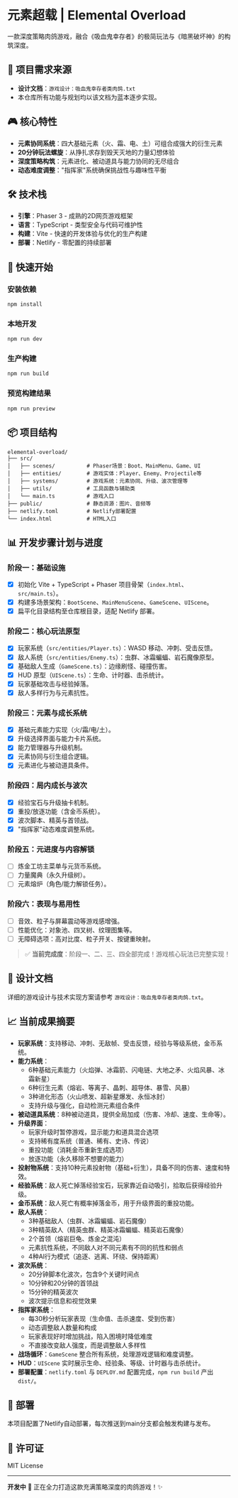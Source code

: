 # 元素超载 | Elemental Overload

一款深度策略肉鸽游戏，融合《吸血鬼幸存者》的极简玩法与《暗黑破坏神》的构筑深度。

## 📜 项目需求来源

- **设计文档**：`游戏设计：吸血鬼幸存者类肉鸽.txt`
- 本仓库所有功能与规划均以该文档为蓝本逐步实现。

## 🎮 核心特性

- **元素协同系统**：四大基础元素（火、霜、电、土）可组合成强大的衍生元素
- **20分钟玩法螺旋**：从挣扎求存到毁天灭地的力量幻想体验
- **深度策略构筑**：元素进化、被动道具与能力协同的无尽组合
- **动态难度调整**："指挥家"系统确保挑战性与趣味性平衡

## 🛠️ 技术栈

- **引擎**：Phaser 3 - 成熟的2D网页游戏框架
- **语言**：TypeScript - 类型安全与代码可维护性
- **构建**：Vite - 快速的开发体验与优化的生产构建
- **部署**：Netlify - 零配置的持续部署

## 🚀 快速开始

### 安装依赖
```bash
npm install
```

### 本地开发
```bash
npm run dev
```

### 生产构建
```bash
npm run build
```

### 预览构建结果
```bash
npm run preview
```

## 📦 项目结构

```
elemental-overload/
├── src/
│   ├── scenes/          # Phaser场景：Boot、MainMenu、Game、UI
│   ├── entities/        # 游戏实体：Player、Enemy、Projectile等
│   ├── systems/         # 游戏系统：元素协同、升级、波次管理等
│   ├── utils/           # 工具函数与辅助类
│   └── main.ts          # 游戏入口
├── public/              # 静态资源：图片、音频等
├── netlify.toml         # Netlify部署配置
└── index.html           # HTML入口

```

## 📊 开发步骤计划与进度

### 阶段一：基础设施
- [x] 初始化 Vite + TypeScript + Phaser 项目骨架（`index.html`、`src/main.ts`）。
- [x] 构建多场景架构：`BootScene`、`MainMenuScene`、`GameScene`、`UIScene`。
- [x] 扁平化目录结构至仓库根目录，适配 Netlify 部署。

### 阶段二：核心玩法原型
- [x] 玩家系统（`src/entities/Player.ts`）：WASD 移动、冲刺、受击反馈。
- [x] 敌人系统（`src/entities/Enemy.ts`）：虫群、冰霜蝙蝠、岩石魔像原型。
- [x] 基础敌人生成（`GameScene.ts`）：边缘刷怪、碰撞伤害。
- [x] HUD 原型（`UIScene.ts`）：生命、计时器、击杀统计。
- [x] 玩家基础攻击与经验掉落。
- [x] 敌人多样行为与元素抗性。

### 阶段三：元素与成长系统
- [x] 基础元素能力实现（火/霜/电/土）。
- [x] 升级选择界面与能力卡片系统。
- [x] 能力管理器与升级机制。
- [x] 元素协同与衍生组合逻辑。
- [x] 元素进化与被动道具条件。

### 阶段四：局内成长与波次
- [x] 经验宝石与升级抽卡机制。
- [x] 重投/放逐功能（含金币系统）。
- [x] 波次脚本、精英与首领战。
- [x] "指挥家"动态难度调整系统。

### 阶段五：元进度与内容解锁
- [ ] 炼金工坊主菜单与元货币系统。
- [ ] 力量魔典（永久升级树）。
- [ ] 元素熔炉（角色/能力解锁任务）。
### 阶段六：表现与易用性
- [ ] 音效、粒子与屏幕震动等游戏感增强。
- [ ] 性能优化：对象池、四叉树、纹理图集等。
- [ ] 无障碍选项：高对比度、粒子开关、按键重映射。

> ✅ **当前完成度**：阶段一、二、三、四全部完成！游戏核心玩法已完整实现！

## 📖 设计文档

详细的游戏设计与技术实现方案请参考 `游戏设计：吸血鬼幸存者类肉鸽.txt`。

## 📈 当前成果摘要

- **玩家系统**：支持移动、冲刺、无敌帧、受击反馈，经验与等级系统，金币系统。
- **能力系统**：
  - 6种基础元素能力（火焰弹、冰霜箭、闪电链、大地之矛、火焰风暴、冰霜新星）
  - 6种衍生元素（熔岩、等离子、晶刺、超导体、暴雪、风暴）
  - 3种进化形态（火山喷发、超新星爆发、永恒冰封）
  - 支持升级与强化，自动检测元素组合条件
- **被动道具系统**：8种被动道具，提供全局加成（伤害、冷却、速度、生命等）。
- **升级界面**：
  - 玩家升级时暂停游戏，显示能力和道具混合选项
  - 支持稀有度系统（普通、稀有、史诗、传说）
  - 重投功能（消耗金币重新生成选项）
  - 放逐功能（永久移除不想要的能力）
- **投射物系统**：支持10种元素投射物（基础+衍生），具备不同的伤害、速度和特效。
- **经验系统**：敌人死亡掉落经验宝石，玩家靠近自动吸引，拾取后获得经验升级。
- **金币系统**：敌人死亡有概率掉落金币，用于升级界面的重投功能。
- **敌人系统**：
  - 3种基础敌人（虫群、冰霜蝙蝠、岩石魔像）
  - 3种精英敌人（精英虫群、精英冰霜蝙蝠、精英岩石魔像）
  - 2个首领（熔岩巨龟、炼金之混沌）
  - 元素抗性系统，不同敌人对不同元素有不同的抗性和弱点
  - 4种AI行为模式（追逐、逃离、环绕、保持距离）
- **波次系统**：
  - 20分钟脚本化波次，包含9个关键时间点
  - 10分钟和20分钟的首领战
  - 15分钟的精英波次
  - 波次提示信息和视觉效果
- **指挥家系统**：
  - 每30秒分析玩家表现（生命值、击杀速度、受到伤害）
  - 动态调整敌人数量和构成
  - 玩家表现好时增加挑战，陷入困境时降低难度
  - 不直接改变敌人强度，而是调整敌人多样性
- **战场循环**：`GameScene` 整合所有系统，处理游戏逻辑和难度调整。
- **HUD**：`UIScene` 实时展示生命、经验条、等级、计时器与击杀统计。
- **部署配置**：`netlify.toml` 与 `DEPLOY.md` 配置完成，`npm run build` 产出 `dist/`。

## 🔗 部署

本项目配置了Netlify自动部署，每次推送到main分支都会触发构建与发布。

## 📝 许可证

MIT License

---

**开发中** 🐶 正在全力打造这款充满策略深度的肉鸽游戏！✨
